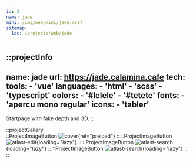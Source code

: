 ```yaml
---
id: 3
name: jade
mini: /img/web/mini/jade.avif
sitemap:
  loc: /projects/web/jade
---
```


::projectInfo
---
name: jade
url: https://jade.calamina.cafe
tech: 
    tools:
      - 'vue'
    languages:
      - 'html'
      - 'scss'
      - 'typescript'
    colors:
      - '#lelele'
      - '#tetete'
    fonts:
      - 'apercu mono regular'
    icons:
      - 'tabler'
---
Startpage with fake depth and 3D.
::

::projectGallery  
  ::ProjectImageButton
    ![cover](/img/web/jade.avif){rel="preload"}
  ::
  ::ProjectImageButton
    ![atlast-edit](/img/web/jade/jade-search.avif){loading="lazy"}
  ::
  ::ProjectImageButton
    ![atlast-search](/img/web/jade/jade-links.avif){loading="lazy"}
  :: 
  ::ProjectImageButton
    ![atlast-search](/img/web/jade/jade-mobile.avif){loading="lazy"}
  :: 
::

<!-- ::projectFeatures
"Random catchphrase generator",
"Animated layers mimicking 3D",
"Instant results on different search engines"
:: -->